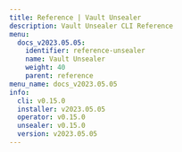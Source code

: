 ```yaml
---
title: Reference | Vault Unsealer
description: Vault Unsealer CLI Reference
menu:
  docs_v2023.05.05:
    identifier: reference-unsealer
    name: Vault Unsealer
    weight: 40
    parent: reference
menu_name: docs_v2023.05.05
info:
  cli: v0.15.0
  installer: v2023.05.05
  operator: v0.15.0
  unsealer: v0.15.0
  version: v2023.05.05
---
```


